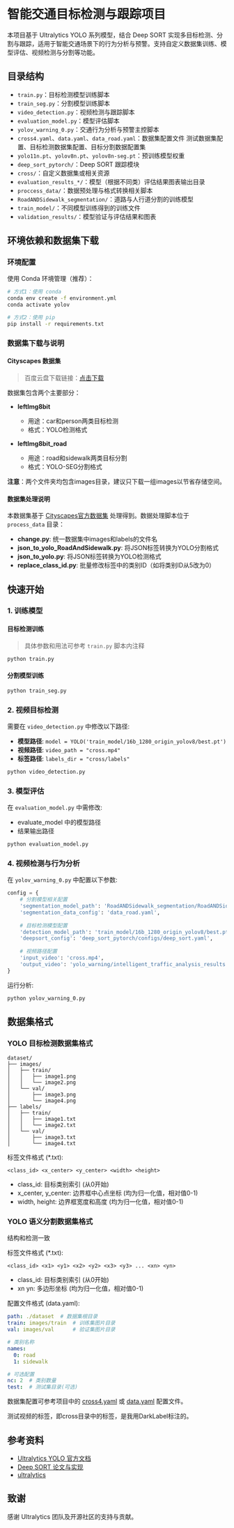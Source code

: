 # 智能交通目标检测与跟踪项目

本项目基于 Ultralytics YOLO 系列模型，结合 Deep SORT 实现多目标检测、分割与跟踪，适用于智能交通场景下的行为分析与预警。支持自定义数据集训练、模型评估、视频检测与分割等功能。

## 目录结构

- `train.py`：目标检测模型训练脚本
- `train_seg.py`：分割模型训练脚本
- `video_detection.py`：视频检测与跟踪脚本
- `evaluation_model.py`：模型评估脚本
- `yolov_warning_0.py`：交通行为分析与预警主控脚本
- `cross4.yaml`、`data.yaml`、`data_road.yaml`：数据集配置文件 测试数据集配置、目标检测数据集配置、目标分割数据配置集
- `yolo11n.pt`、`yolov8n.pt`、`yolov8n-seg.pt`：预训练模型权重
- `deep_sort_pytorch/`：Deep SORT 跟踪模块
- `cross/`：自定义数据集或相关资源
- `evaluation_results_*/`：模型（根据不同类）评估结果图表输出目录
- `proccess_data/`：数据预处理与格式转换相关脚本
- `RoadANDSidewalk_segmentation/`：道路与人行道分割的训练模型
- `train_model/`：不同模型训练得到的训练文件
- `validation_results/`：模型验证与评估结果和图表

## 环境依赖和数据集下载

### 环境配置

使用 Conda 环境管理（推荐）：

```sh
# 方式1：使用 conda
conda env create -f environment.yml
conda activate yolov

# 方式2：使用 pip
pip install -r requirements.txt
```

### 数据集下载与说明

#### Cityscapes 数据集
> 百度云盘下载链接：[点击下载](https://pan.baidu.com/s/1bpYXKm3bY6wZikagIG00Wg?pwd=n3ju)

数据集包含两个主要部分：
- **leftImg8bit**
  - 用途：car和person两类目标检测
  - 格式：YOLO检测格式
  
- **leftImg8bit_road**
  - 用途：road和sidewalk两类目标分割
  - 格式：YOLO-SEG分割格式

**注意**：两个文件夹均包含images目录，建议只下载一组images以节省存储空间。

#### 数据集处理说明
本数据集基于 [Cityscapes官方数据集](https://www.cityscapes-dataset.com/) 处理得到。数据处理脚本位于 `process_data` 目录：

- **change.py**: 统一数据集中images和labels的文件名
- **json_to_yolo_RoadAndSidewalk.py**: 将JSON标签转换为YOLO分割格式
- **json_to_yolo.py**: 将JSON标签转换为YOLO检测格式
- **replace_class_id.py**: 批量修改标签中的类别ID（如将类别ID从5改为0）

## 快速开始

### 1. 训练模型

#### 目标检测训练
> 具体参数和用法可参考 `train.py` 脚本内注释

```sh
python train.py
```

#### 分割模型训练
```sh
python train_seg.py
```

### 2. 视频目标检测

需要在 `video_detection.py` 中修改以下路径:

- **模型路径**: `model = YOLO('train_model/16b_1280_origin_yolov8/best.pt')`
- **视频路径**: `video_path = "cross.mp4"`
- **标签路径**: `labels_dir = "cross/labels"`

```sh
python video_detection.py
```

### 3. 模型评估

在 `evaluation_model.py` 中需修改:
- evaluate_model 中的模型路径
- 结果输出路径

```sh
python evaluation_model.py
```

### 4. 视频检测与行为分析

在 `yolov_warning_0.py` 中配置以下参数:

```python
config = {
    # 分割模型相关配置
    'segmentation_model_path': 'RoadANDSidewalk_segmentation/RoadANDSidewalk_segmentation3/weights/best.pt',
    'segmentation_data_config': 'data_road.yaml',
    
    # 目标检测模型配置
    'detection_model_path': 'train_model/16b_1280_origin_yolov8/best.pt',
    'deepsort_config': 'deep_sort_pytorch/configs/deep_sort.yaml',
    
    # 视频路径配置
    'input_video': 'cross.mp4',
    'output_video': 'yolo_warning/intelligent_traffic_analysis_results.mp4'
}
```

运行分析:
```sh
python yolov_warning_0.py
```


## 数据集格式

### YOLO 目标检测数据集格式

```
dataset/
├── images/
│   ├── train/
│   │   ├── image1.png
│   │   └── image2.png
│   └── val/
│       ├── image3.png
│       └── image4.png
├── labels/
│   ├── train/
│   │   ├── image1.txt
│   │   └── image2.txt
│   └── val/
│       ├── image3.txt
│       └── image4.txt
```

标签文件格式 (*.txt):
```
<class_id> <x_center> <y_center> <width> <height>
```
- class_id: 目标类别索引 (从0开始)
- x_center, y_center: 边界框中心点坐标 (均为归一化值，相对值0-1)
- width, height: 边界框宽度和高度 (均为归一化值，相对值0-1)

### YOLO 语义分割数据集格式

结构和检测一致

标签文件格式 (*.txt):
```
<class_id> <x1> <y1> <x2> <y2> <x3> <y3> ... <xn> <yn>
```
- class_id: 目标类别索引 (从0开始)
- xn yn: 多边形坐标 (均为归一化值，相对值0-1)

配置文件格式 (data.yaml):
```yaml
path: ./dataset  # 数据集根目录
train: images/train  # 训练集图片目录
val: images/val      # 验证集图片目录

# 类别名称
names:
  0: road
  1: sidewalk

# 可选配置
nc: 2  # 类别数量
test:  # 测试集目录(可选)
```

数据集配置可参考项目中的 [cross4.yaml](cross4.yaml) 或 [data.yaml](data.yaml) 配置文件。

测试视频的标签，即cross目录中的标签，是我用DarkLabel标注的。

## 参考资料

- [Ultralytics YOLO 官方文档](https://docs.ultralytics.com/)
- [Deep SORT 论文与实现](https://github.com/nwojke/deep_sort)
- [ultralytics](https://github.com/ultralytics)

## 致谢

感谢 Ultralytics 团队及开源社区的支持与贡献。
